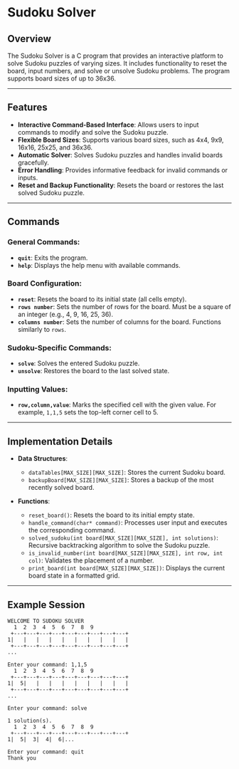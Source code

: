 # Sudoku Solver

## Overview
The Sudoku Solver is a C program that provides an interactive platform to solve Sudoku puzzles of varying sizes. It includes functionality to reset the board, input numbers, and solve or unsolve Sudoku problems. The program supports board sizes of up to 36x36.

---

## Features

- **Interactive Command-Based Interface**: Allows users to input commands to modify and solve the Sudoku puzzle.
- **Flexible Board Sizes**: Supports various board sizes, such as 4x4, 9x9, 16x16, 25x25, and 36x36.
- **Automatic Solver**: Solves Sudoku puzzles and handles invalid boards gracefully.
- **Error Handling**: Provides informative feedback for invalid commands or inputs.
- **Reset and Backup Functionality**: Resets the board or restores the last solved Sudoku puzzle.

---

## Commands

### General Commands:
- **`quit`**: Exits the program.
- **`help`**: Displays the help menu with available commands.

### Board Configuration:
- **`reset`**: Resets the board to its initial state (all cells empty).
- **`rows number`**: Sets the number of rows for the board. Must be a square of an integer (e.g., 4, 9, 16, 25, 36).
- **`columns number`**: Sets the number of columns for the board. Functions similarly to `rows`.

### Sudoku-Specific Commands:
- **`solve`**: Solves the entered Sudoku puzzle.
- **`unsolve`**: Restores the board to the last solved state.

### Inputting Values:
- **`row,column,value`**: Marks the specified cell with the given value. For example, `1,1,5` sets the top-left corner cell to 5.

---


## Implementation Details

- **Data Structures**:
  - `dataTables[MAX_SIZE][MAX_SIZE]`: Stores the current Sudoku board.
  - `backupBoard[MAX_SIZE][MAX_SIZE]`: Stores a backup of the most recently solved board.

- **Functions**:
  - `reset_board()`: Resets the board to its initial empty state.
  - `handle_command(char* command)`: Processes user input and executes the corresponding command.
  - `solved_sudoku(int board[MAX_SIZE][MAX_SIZE], int solutions)`: Recursive backtracking algorithm to solve the Sudoku puzzle.
  - `is_invalid_number(int board[MAX_SIZE][MAX_SIZE], int row, int col)`: Validates the placement of a number.
  - `print_board(int board[MAX_SIZE][MAX_SIZE])`: Displays the current board state in a formatted grid.

---


## Example Session

```text
WELCOME TO SUDOKU SOLVER
  1  2  3  4  5  6  7  8  9
 +---+---+---+---+---+---+---+---+---+
1|   |   |   |   |   |   |   |   |   |
 +---+---+---+---+---+---+---+---+---+
...

Enter your command: 1,1,5
  1  2  3  4  5  6  7  8  9
 +---+---+---+---+---+---+---+---+---+
1|  5|   |   |   |   |   |   |   |   |
 +---+---+---+---+---+---+---+---+---+
...

Enter your command: solve

1 solution(s).
  1  2  3  4  5  6  7  8  9
 +---+---+---+---+---+---+---+---+---+
1|  5|  3|  4|  6|...

Enter your command: quit
Thank you
```

